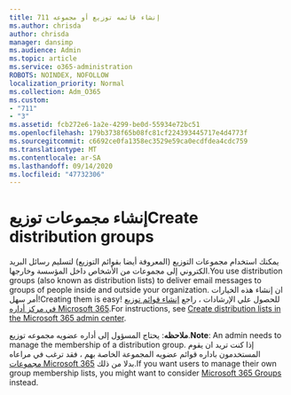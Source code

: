 ```yaml
---
title: 711 إنشاء قائمه توزيع أو مجموعه
ms.author: chrisda
author: chrisda
manager: dansimp
ms.audience: Admin
ms.topic: article
ms.service: o365-administration
ROBOTS: NOINDEX, NOFOLLOW
localization_priority: Normal
ms.collection: Adm_O365
ms.custom:
- "711"
- "3"
ms.assetid: fcb272e6-1a2e-4299-be0d-55934e72bc51
ms.openlocfilehash: 179b3738f65b08fc81cf224393445717e4d4773f
ms.sourcegitcommit: c6692ce0fa1358ec3529e59ca0ecdfdea4cdc759
ms.translationtype: MT
ms.contentlocale: ar-SA
ms.lasthandoff: 09/14/2020
ms.locfileid: "47732306"
---
```

# <a name="create-distribution-groups"></a><span data-ttu-id="d404d-102">إنشاء مجموعات توزيع</span><span class="sxs-lookup"><span data-stu-id="d404d-102">Create distribution groups</span></span>

<span data-ttu-id="d404d-103">يمكنك استخدام مجموعات التوزيع (المعروفة أيضا بقوائم التوزيع) لتسليم رسائل البريد الكتروني إلى مجموعات من الأشخاص داخل المؤسسة وخارجها.</span><span class="sxs-lookup"><span data-stu-id="d404d-103">You use distribution groups (also known as distribution lists) to deliver email messages to groups of people inside and outside your organization.</span></span> <span data-ttu-id="d404d-104">ان إنشاء هذه الخيارات أمر سهل!</span><span class="sxs-lookup"><span data-stu-id="d404d-104">Creating them is easy!</span></span> <span data-ttu-id="d404d-105">للحصول علي الإرشادات ، راجع [إنشاء قوائم توزيع في مركز أداره Microsoft 365](https://docs.microsoft.com/microsoft-365/admin/setup/create-distribution-lists).</span><span class="sxs-lookup"><span data-stu-id="d404d-105">For instructions, see [Create distribution lists in the Microsoft 365 admin center](https://docs.microsoft.com/microsoft-365/admin/setup/create-distribution-lists).</span></span>

<span data-ttu-id="d404d-106">**ملاحظه**: يحتاج المسؤول إلى أداره عضويه مجموعه توزيع.</span><span class="sxs-lookup"><span data-stu-id="d404d-106">**Note**: An admin needs to manage the membership of a distribution group.</span></span> <span data-ttu-id="d404d-107">إذا كنت تريد ان يقوم المستخدمون باداره قوائم عضويه المجموعة الخاصة بهم ، فقد ترغب في مراعاه [مجموعات Microsoft 365](https://support.office.com/article/b565caa1-5c40-40ef-9915-60fdb2d97fa2) بدلا من ذلك.</span><span class="sxs-lookup"><span data-stu-id="d404d-107">If you want users to manage their own group membership lists, you might want to consider [Microsoft 365 Groups](https://support.office.com/article/b565caa1-5c40-40ef-9915-60fdb2d97fa2) instead.</span></span>
